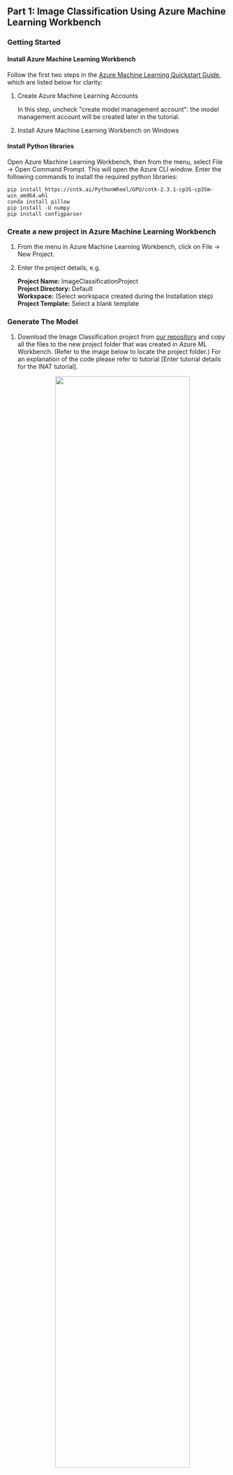 ﻿## Part 1: Image Classification Using Azure Machine Learning Workbench

### Getting Started

#### Install Azure Machine Learning Workbench

Follow the first two steps in the [Azure Machine Learning Quickstart Guide](https://docs.microsoft.com/en-us/azure/machine-learning/preview/quickstart-installation), which are listed below for clarity:

1.	Create Azure Machine Learning Accounts

	In this step, uncheck "create model management account": the model management account will be created later in the tutorial.
2.	Install Azure Machine Learning Workbench on Windows

#### Install Python libraries

Open Azure Machine Learning Workbench, then from the menu, select File -> Open Command Prompt. This will open the Azure CLI window. Enter the following commands to install the required python libraries:
```
pip install https://cntk.ai/PythonWheel/GPU/cntk-2.3.1-cp35-cp35m-win_amd64.whl
conda install pillow
pip install -U numpy
pip install configparser
```

### Create a new project in Azure Machine Learning Workbench

1.	From the menu in Azure Machine Learning Workbench, click on File -> New Project.
2.	Enter the project details, e.g.

	<b>Project Name:</b> ImageClassificationProject<br/>
	<b>Project Directory:</b> Default <br/>
	<b>Workspace:</b> (Select workspace created during the Installation step) <br/>
	<b>Project Template:</b> Select a blank template <br/>

### Generate The Model

1.  Download the Image Classification project from [our repository](https://github.com/akegramener/ImgClassAzureMLCode) and copy all the files to the new project folder that was created in Azure ML Workbench. (Refer to the image below to locate the project folder.) For an explanation of the code please refer to tutorial [Enter tutorial details for the INAT tutorial]. 
	<p align="center"><img src="/Images/Azure-ML-Workbench-Project-Direc.jpg" data-canonical-src="/Images/Azure-ML-Workbench-Project-Direc.jpg" width="80%" height="80%" /><p>

2. Open the project directory (Directory location as shown in the image above). Locate the file named `Config.ini` and change the 'PATH' variable to a location that you prefer. (By default, the path points to `c:\azure_ml_outputs`.)

3.  In Azure Machine Learning Workbench, click on the Files icon (a file folder) along the left-hand side of the screen, then click on the file named `create_directories.py`. We will use this script to create an output directory on your machine in a specified location and create an environment variable pointing to the new folder. Enter your preferred location for the output directory in the "arguments" field, as show in the screenshot below. Click "Run".
         
	<p align="center"><img src="/Images/Azure-ML-Workbench-Create-Directories-Code.jpg" data-canonical-src="/Images/Azure-ML-Workbench-Create-Directories-Code.jpg" width="80%" height="80%"/><p>
 
4.	Open the output directory created in step 2. Inside this directory, locate a folder named `data`. Download and extract the [image files](https://storage.googleapis.com/us_inat_data/train_val/train_val_images_mini.tar.gz) to the data folder as shown in the image below:
	<p align="center"><img src="/Images/Azure-ML-Workbench-Outputs-Data.jpg" data-canonical-src="/Images/Azure-ML-Workbench-Outputs-Data.jpg" width="60%" height="60%" /><p>

5.  In Azure Machine Learning Workbench, click on the file named `structure_data.py`, then click "Run". After the code has finished running, you should see two new folders named `train` and `validation` have been created inside the `data` folder.
	<p align="center"><img src="/Images/Azure-ML-Workbench-Train-Validation-Folders.jpg" data-canonical-src="/Images/Azure-ML-Workbench-Train-Validation-Folders.jpg" width="80%" height="80%" /><p>
	Navigate into the "train" and "validation" folders. Each of these folders should contain image files sorted into subdirectories by species, as shown in the screen shots below:
	<p align="center"><img src="/Images/Azure-ML-Workbench-Outputs-Folders.jpg" data-canonical-src="/Images/Azure-ML-Workbench-Outputs-Folders.jpg" width="70%" height="70%"/><p>
	<p align="center"><img src="/Images/Azure-ML-Workbench-Outputs-Data-Train-Folder.jpg" data-canonical-src="/Images/Azure-ML-Workbench-Outputs-Data-Train-Folder.jpg" width="70%" height="70%"/><p>
	
6. In Azure Machine Learning Workbench, click on the file named `create_map_files.py`, then click "Run". Once the code has finished running, navigate to the `metadata` folder in your chosen output directory. You should see the files as shown in the screenshot below
	<p align="center"><img src="/Images/Azure-ML-Workbench-Outputs-Metadata-Folder.jpg" data-canonical-src="/Images/Azure-ML-Workbench-Outputs-Metadata-Folder.jpg" width="70%" height="70%"/><p>
 
7. In Azure Machine Learning Workbench, click on the file named `download_model.py` and click "Run". This code will download the [ResNet34 ImageNet CNTK model](https://www.cntk.ai/Models/CNTK_Pretrained/ResNet34_ImageNet_CNTK.model), which will be used for transfer learning in the next step. After the script has finished running, go to the `model` folder in your chosen output directory to ensure that the ResNet34 ImageNet model has been successfully downloaded to this folder.
	<p align="center"><img src="/Images/Azure-ML-Workbench-Outputs-Model-Folder.jpg" data-canonical-src="/Images/Azure-ML-Workbench-Outputs-Model-Folder.jpg" width="70%" height="70%"/><p>

8. In Azure Machine Learning Workbench, click on the file named `model.py`, enter `--train` in the arguments field, and click "Run".
Note: model training will take some time complete. Once the script has finished running, check the `model` folder inside of your chosen output directory; the following files should have been added to the folder:

	<p align="center"><img src="/Images/Azure-ML-Workbench-Outputs-Model-Folder2.jpg" data-canonical-src="/Images/Azure-ML-Workbench-Outputs-Model-Folder2.jpg" width="70%" height="70%"/><p>


### Create Web Service to be used for Model Evaluation

The following steps will illustrate how to create a web service that can be used for classifying images using the model.

1.	In Azure Machine Learning Workbench, click on the file named `score.py`, then click "Run". This will create the schema file required by the web service to determine the type of input and output. A file named `service_schema.json` will be added to the output folder that was created in step #2 of the "Generate Model" section.

2.	In Azure Machine Learning Workbench, click on the file named `prep_deploy.py` and enter the path of the folder where you would like to create a directory for deployment in the arguments field (as shown in the screenshot below), then click "Run".  This folder is the location where the script will copy all the files needed to create the web service.

	<p align="center"><img src="/Images/Azure-ML-Workbench-Prep-Deploy-Code.jpg" data-canonical-src="/Images/Azure-ML-Workbench-Prep-Deploy-Code.jpg" width="70%" height="70%"/><p>

	After the script has run, verify that files have been copied to the specified folder, as shown in the image below:

	<p align="center"><img src="/Images/Azure-ML-Workbench-Azure-ML-Deploy-Folder.jpg" data-canonical-src="/Images/Azure-ML-Workbench-Azure-ML-Deploy-Folder.jpg" width="70%" height="70%"/><p>

3.	In Azure Machine Leaning Workbench, click on File -> Open Command Prompt. This will launch the Azure Machine Learning Workbench Command Line Interface (CLI) window.

4.	In the CLI window, navigate to the folder you created for deployment in step two of this section. FOr example, the following command will navigate to a folder named `c:\azure_ml_deploy`:
	
	```
	cd c:\azure_ml_deploy
	```

5.	In the CLI window, enter the following commands to register the environment provider:

	```
	az provider register -n Microsoft.MachineLearningCompute
	az provider register -n Microsoft.ContainerRegistry
	az provider register -n Microsoft.ContainerService
	```

	To check if the environment providers have installed correctly, run the following 
	commands:

	```
	az provider show -n Microsoft.MachineLearningCompute
	az provider show -n Microsoft.ContainerRegistry
	az provider show -n Microsoft.ContainerService
	```

6.	To create an ACS cluster (which may take 10-20 minutes to be completely provisioned), edit the template command below to choose your desired environment name, Azure region, and resource group, then run the command.

	```
	az ml env setup --cluster -n [your environment name] -l [Azure region e.g. eastus2] [-g [resource group]]
	```
	
	For example, your completed command may resemble:

	```
	az ml env setup  --cluster  -n amldeployment  -l eastus2  -g amldeploymentrg
	```

	After issuing the setup command, check whether cluster environment setup is complete by editing the template command below, then running the command:

	```
	az ml env show -g [resource group] -n [your environment name] 
	```

	If the environment is still being created, you will get a message similar to the following:

	```
	{
	  "Cluster Name": "amldeployment",
	  "Cluster Size": 2,
	  "Created On": "2018-01-16T05:54:58.251Z",
	  "Location": "eastus2",
	  "Provisioning State": "Creating",
	  "Resource Group": "amldeploymentrg",
	  "Subscription": "c9726640-cf74-4111-92f5-0d1c87564b9
	}
	```
	The provisioning state variable will show that the cluster environment is still in the process of being created. Wait 10-20 minutes, then run the command again. You should see output similar to the following if cluster environment was successfully created:

	```
	{
	  "Cluster Name": "amldeployment",
	  "Cluster Size": 2,
	  "Created On": "2018-01-16T05:54:58.251Z",
	  "Location": "eastus2",
	  "Provisioning State": "Succeeded",
	  "Resource Group": "amldeploymentrg",
	  "Subscription": "c9726640-cf74-4111-92f5-0d1c87564b93"
	}
	```
	   
7.   Once the cluster has been provisioned successfully, set the environment to be the cluster you just created by editing the command template below, then running the command:

	```
	az ml env set -g [resource group] -n [your environment name] 
	```
	After running the above command, you should see output similar to the following:

	```
	Kubectl dashboard started for cluster at this endpoint: 127.0.0.1:52843/ui
	Compute set to amldeployment
	```

8.  Switch from the local environment to the cluster environment using the following command:

	```
	az ml env cluster
	```
	You may get a prompt that says "Continue with this subscription (Y/n)?" If so, enter "y" to confirm. After running the above command, you should see the following message in the CLI window:

	```
	Now running in cluster mode
	```

9.   Create a model management account by editing the following command template appropriately, then running the command.
     Note: the format of the command is as follows:
              
	```
	az ml account modelmanagement create -l [Azure region, e.g. eastus2] ^
	-n [your account name] -g [resource group name] ^
	--sku-instances [number of instances, e.g. 1] --sku-name [Pricing tier for example S1]
	```
     
	For example, your completed command may resemble the following:

	```
	az ml account modelmanagement create -l eastus2 -n modelmanageac -g  amldeploymentrg --sku-instances 1 --sku-name DevTest
	```

10.  To select the newly created model management account, edit the command template below, then execute the command:

	```
	az ml account modelmanagement set -n [your account name] -g [resource group name]
	```

11.   Create the web service service (this can take 10-20 minutes), by running the following command:

	```
	az ml service create realtime -c conda_dependencies.yml -f score.py -s service_schema.json -n imgclassapi -v -r python -d id2label --model-file resnet34-inat.model
	```

	The following switches are used with the `az ml service create realtime` command:

	- `-n`: The app name, which must be all lowercase.
	- `-f`: The scoring script file name.
	- `--model-file`: The model file. In this case, it's the pickled model.pkl file.
	- `-s`: The schema file that contains the schema for the input data to the web service.
	- `-r`: The type of model. In this case, it's a Python model.
	- `-c`: Path to the conda dependencies file where additional packages are specified.

	Note: The `score.py` script file contains the code both for running predictions on the model as well as for generating the service's input schema (as you saw earlier).

#### Retrieve Endpoint URL and Keys

In part 2 of this tutorial, you will need the following credentials to call your web service:
- Service endpoint URL
- Service primary key

1.	Navigate to portal.azure.com. Click "All resources" in the left-hand menu, and search for the modelmanagement account you created earlier. Click on the appropriate search result.

2.	Under "Application Settings," click "Model Management," then click "Services." Click on the name of the web service you created ("imgclassapi"). A pane will appear containing the endpoint URL and primary/secondary keys.

	<p align="center"><img src="/Images/Azure-ML-Workbench-Azure-ML-ModelManageAc-Services.jpg" data-canonical-src="/Images/Azure-ML-Workbench-Azure-ML-ModelManageAc-Services.jpg" width="70% height="70%"/><p>

	<p align="center"><img src="/Images/Azure-ML-Workbench-Azure-ML-Services-Imgclassapi.jpg" data-canonical-src="/Images/Azure-ML-Workbench-Azure-ML-Services-Imgclassapi.jpg" width="70% height="70%"/><p>

	<p align="center"><img src="/Images/Azure-ML-Workbench-Azure-ML-Service-Details.jpg" data-canonical-src="/Images/Azure-ML-Workbench-Azure-ML-Service-Details.jpg" width="70% height="70%"/><p>
